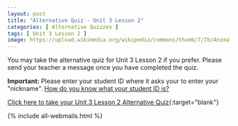 ```yaml
---
layout: post
title: "Alternative Quiz - Unit 3 Lesson 2"
categories: [ Alternative Quizzes ]
tags: [ Unit 3 Lesson 2 ]
image: https://upload.wikimedia.org/wikipedia/commons/thumb/7/7b/Animal_Cell_Unannotated.svg/800px-Animal_Cell_Unannotated.svg.png
---
```

You may take the alternative quiz for Unit 3 Lesson 2 if you prefer. Please send your teacher a message once you have completed the quiz.

**Important:** Please enter your student ID where it asks your to enter your "nickname". [How do you know what your student ID is?](https://sweeneyscience.github.io/biology-announcements/how-find-your-student-id/)

[Click here to take your Unit 3 Lesson 2 Alternative Quiz](https://edpuzzle.com/assignments/5fa96d6c36ab1441186916de/watch){:target="blank"}

{% include all-webmails.html %}

